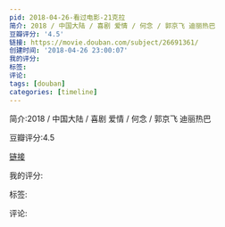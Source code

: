 ```yaml
---
pid: 2018-04-26-看过电影-21克拉
简介: 2018 / 中国大陆 / 喜剧 爱情 / 何念 / 郭京飞 迪丽热巴
豆瓣评分: '4.5'
链接: https://movie.douban.com/subject/26691361/
创建时间: '2018-04-26 23:00:07'
我的评分:
标签:
评论:
tags: [douban]
categories: [timeline]
---
```

简介:2018 / 中国大陆 / 喜剧 爱情 / 何念 / 郭京飞 迪丽热巴

豆瓣评分:4.5

[链接](https://movie.douban.com/subject/26691361/)

我的评分:

标签:

评论:

